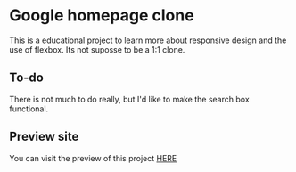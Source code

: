 # Google homepage clone

This is a educational project to learn more about responsive design and the use of flexbox. Its not suposse to be a 1:1 clone.

## To-do

There is not much to do really, but I'd like to make the search box functional.

## Preview site

You can visit the preview of this project [HERE](https://optimuzk.cl/google-homepage/)
